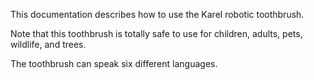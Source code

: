 This documentation describes how to use the Karel robotic toothbrush.


Note that this toothbrush is totally safe to use for children, adults, pets, wildlife, and trees.

The toothbrush can speak six different languages.
